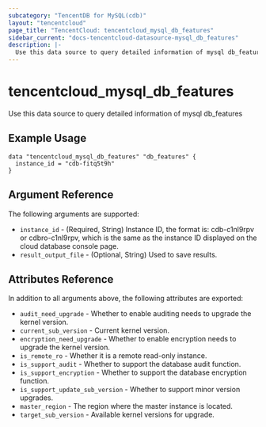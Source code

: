 ```yaml
---
subcategory: "TencentDB for MySQL(cdb)"
layout: "tencentcloud"
page_title: "TencentCloud: tencentcloud_mysql_db_features"
sidebar_current: "docs-tencentcloud-datasource-mysql_db_features"
description: |-
  Use this data source to query detailed information of mysql db_features
---
```


# tencentcloud_mysql_db_features

Use this data source to query detailed information of mysql db_features

## Example Usage

```hcl
data "tencentcloud_mysql_db_features" "db_features" {
  instance_id = "cdb-fitq5t9h"
}
```

## Argument Reference

The following arguments are supported:

* `instance_id` - (Required, String) Instance ID, the format is: cdb-c1nl9rpv or cdbro-c1nl9rpv, which is the same as the instance ID displayed on the cloud database console page.
* `result_output_file` - (Optional, String) Used to save results.

## Attributes Reference

In addition to all arguments above, the following attributes are exported:

* `audit_need_upgrade` - Whether to enable auditing needs to upgrade the kernel version.
* `current_sub_version` - Current kernel version.
* `encryption_need_upgrade` - Whether to enable encryption needs to upgrade the kernel version.
* `is_remote_ro` - Whether it is a remote read-only instance.
* `is_support_audit` - Whether to support the database audit function.
* `is_support_encryption` - Whether to support the database encryption function.
* `is_support_update_sub_version` - Whether to support minor version upgrades.
* `master_region` - The region where the master instance is located.
* `target_sub_version` - Available kernel versions for upgrade.



